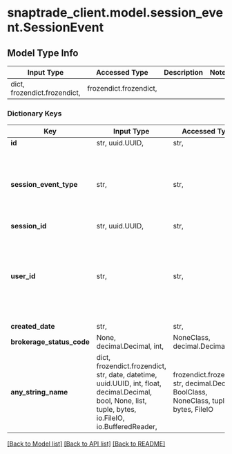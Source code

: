 # snaptrade_client.model.session_event.SessionEvent

## Model Type Info
Input Type | Accessed Type | Description | Notes
------------ | ------------- | ------------- | -------------
dict, frozendict.frozendict,  | frozendict.frozendict,  |  | 

### Dictionary Keys
Key | Input Type | Accessed Type | Description | Notes
------------ | ------------- | ------------- | ------------- | -------------
**id** | str, uuid.UUID,  | str,  |  | [optional] value must be a uuid
**session_event_type** | str,  | str,  |  | [optional] must be one of ["CONNECTION_FAILED", "DISCLAIMER_ACCEPTED", "BROKERAGE_CONNECTION_INITIATED", "BROKERAGE_AUTHENTICATION", "MFA_AUTHORIZATION", "CONNECTION_SUCCESSFUL", "PARTNER_REDIRECT", ] 
**session_id** | str, uuid.UUID,  | str,  |  | [optional] value must be a uuid
**user_id** | str,  | str,  | SnapTrade User ID. Provided by SnapTrade Partner. Can be any string, as long as it&#x27;s unique to a user | [optional] 
**created_date** | str,  | str,  | Time | [optional] 
**brokerage_status_code** | None, decimal.Decimal, int,  | NoneClass, decimal.Decimal,  |  | [optional] 
**any_string_name** | dict, frozendict.frozendict, str, date, datetime, uuid.UUID, int, float, decimal.Decimal, bool, None, list, tuple, bytes, io.FileIO, io.BufferedReader,  | frozendict.frozendict, str, decimal.Decimal, BoolClass, NoneClass, tuple, bytes, FileIO | any string name can be used but the value must be the correct type | [optional]

[[Back to Model list]](../../README.md#documentation-for-models) [[Back to API list]](../../README.md#documentation-for-api-endpoints) [[Back to README]](../../README.md)

